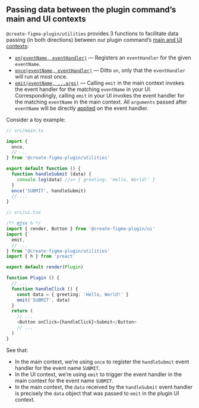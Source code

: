 ## Passing data between the plugin command’s main and UI contexts

`@create-figma-plugin/utilities` provides 3 functions to facilitate data passing (in both directions) between our plugin command’s [main and UI contexts](#how-a-figma-plugin-works):

- [`on(eventName, eventHandler)`](#oneventname-eventhandler) — Registers an `eventHandler` for the given `eventName`.
- [`once(eventName, eventHandler)`](#onceeventname-eventhandler) — Ditto `on`, only that the `eventHandler` will run at most once.
- [`emit(eventName, ...args)`](#emiteventname-args) — Calling `emit` in the main context invokes the event handler for the matching `eventName` in your UI. Correspondingly, calling `emit` in your UI invokes the event handler for the matching `eventName` in the main context. All `arguments` passed after `eventName` will be directly [applied](https://developer.mozilla.org/en-US/docs/Web/JavaScript/Reference/Global_Objects/Function/apply) on the event handler.

Consider a toy example:

```ts
// src/main.ts

import {
  once,
  // ...
} from '@create-figma-plugin/utilities'

export default function () {
  function handleSubmit (data) {
    console.log(data) //=> { greeting: 'Hello, World!' }
  }
  once('SUBMIT', handleSubmit)
  // ...
}
```

```ts
// src/ui.tsx

/** @jsx h */
import { render, Button } from '@create-figma-plugin/ui'
import {
  emit,
  // ...
} from '@create-figma-plugin/utilities'
import { h } from 'preact'

export default render(Plugin)

function Plugin () {
  // ...
  function handleClick () {
    const data = { greeting: 'Hello, World!' }
    emit('SUBMIT', data)
  }
  return (
    // ...
    <Button onClick={handleClick}>Submit</Button>
    // ...
  )
}
```

See that:

- In the main context, we’re using `once` to register the `handleSubmit` event handler for the event name `SUBMIT`.
- In the UI context, we’re using `emit` to trigger the event handler in the main context for the event name `SUBMIT`.
- In the main context, the `data` received by the `handleSubmit` event handler is precisely the `data` object that was passed to `emit` in the plugin UI context.
